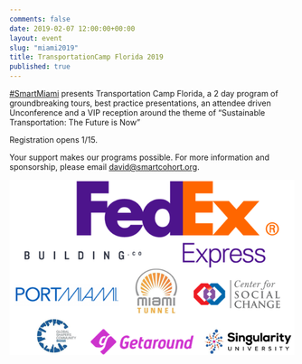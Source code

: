 ```yaml
---
comments: false
date: 2019-02-07 12:00:00+00:00
layout: event
slug: "miami2019"
title: TransportationCamp Florida 2019
published: true
---
```

[#SmartMiami](https://twitter.com/hashtag/SmartMiami) presents Transportation Camp Florida, a 2 day program of groundbreaking tours, best practice presentations, an attendee driven Unconference and a VIP reception around the theme of “Sustainable Transportation: The Future is Now”

Registration opens 1/15.

Your support makes our programs possible. For more information and sponsorship, please email david@smartcohort.org.

<p align="center">
<img src="sponsors.png" width="641" heigh="396">
